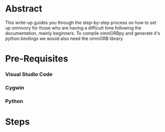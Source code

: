 <h1>Abstract</h1>
<p>
 This write-up guides you through the step-by-step process on how to set up omnivory for those who are having a difficult time following the documentation, mainly beginners. To compile omniORBpy and generate it's
	python bindings we would also need the omniORB library
</p>

<h1>Pre-Requisites</h1>
<h3>Visual Studio Code</h3>
<h3>Cygwin</h3>
<h3>Python</h3>

<h1>Steps</h1>
